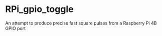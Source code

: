 # RPi_gpio_toggle
An attempt to produce precise fast square pulses from a Raspberry Pi 4B GPIO port
